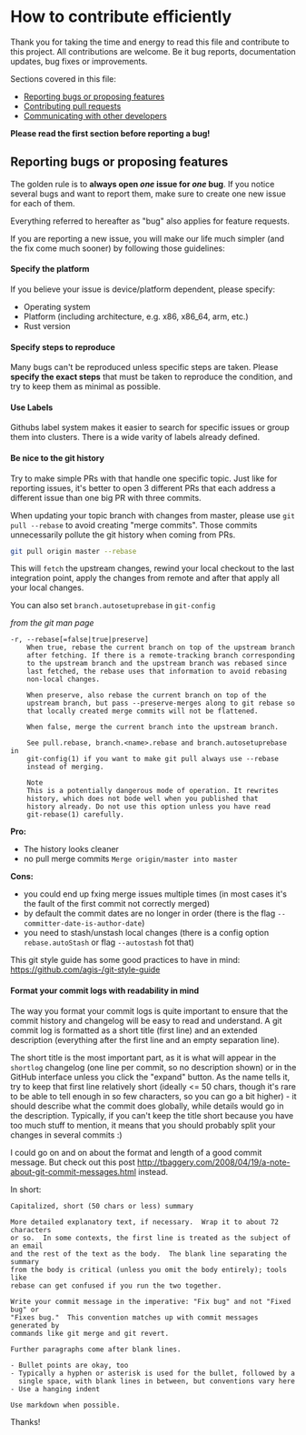 # How to contribute efficiently

Thank you for taking the time and energy to read this file and contribute to this project. All contributions are welcome. Be it bug reports, documentation updates, bug fixes or improvements.

Sections covered in this file:

* [Reporting bugs or proposing features](#reporting-bugs-or-proposing-features)
* [Contributing pull requests](#contributing-pull-requests)
* [Communicating with other developers](#communicating-with--other-developers)

**Please read the first section before reporting a bug!**

## Reporting bugs or proposing features

The golden rule is to **always open *one* issue for *one* bug**. If you notice several bugs and want to report them, make sure to create one new issue for each of them.

Everything referred to hereafter as "bug" also applies for feature requests.

If you are reporting a new issue, you will make our life much simpler (and the fix come much sooner) by following those guidelines:

#### Specify the platform

If you believe your issue is device/platform dependent, please specify:

* Operating system
* Platform (including architecture, e.g. x86, x86_64, arm, etc.)
* Rust version

#### Specify steps to reproduce

Many bugs can't be reproduced unless specific steps are taken. Please **specify the exact steps** that must be taken to reproduce the condition, and try to keep them as minimal as possible.

#### Use Labels

Githubs label system makes it easier to search for specific issues or group them into clusters. There is a wide varity of labels already defined.

#### Be nice to the git history

Try to make simple PRs with that handle one specific topic. Just like for reporting issues, it's better to open 3 different PRs that each address a different issue than one big PR with three commits.

When updating your topic branch with changes from master, please use `git pull --rebase` to avoid creating "merge commits". Those commits unnecessarily pollute the git history when coming from PRs.

```bash
git pull origin master --rebase
```

This will `fetch` the upstream changes, rewind your local checkout to the last integration point, apply the changes from remote and after that apply all your local changes.

You can also set `branch.autosetuprebase` in `git-config`

_from the git man page_
```man
-r, --rebase[=false|true|preserve]
    When true, rebase the current branch on top of the upstream branch
    after fetching. If there is a remote-tracking branch corresponding
    to the upstream branch and the upstream branch was rebased since
    last fetched, the rebase uses that information to avoid rebasing
    non-local changes.

    When preserve, also rebase the current branch on top of the
    upstream branch, but pass --preserve-merges along to git rebase so
    that locally created merge commits will not be flattened.

    When false, merge the current branch into the upstream branch.

    See pull.rebase, branch.<name>.rebase and branch.autosetuprebase in
    git-config(1) if you want to make git pull always use --rebase
    instead of merging.

    Note
    This is a potentially dangerous mode of operation. It rewrites
    history, which does not bode well when you published that
    history already. Do not use this option unless you have read
    git-rebase(1) carefully.
```

**Pro:**
- The history looks cleaner
- no pull merge commits `Merge origin/master into master`

**Cons:**
- you could end up fxing merge issues multiple times (in most cases it's the fault of the first commit not correctly merged)
- by default the commit dates are no longer in order (there is the flag `--committer-date-is-author-date`)
- you need to stash/unstash local changes (there is a config option `rebase.autoStash` or flag `--autostash` fot that)

This git style guide has some good practices to have in mind: <https://github.com/agis-/git-style-guide>

#### Format your commit logs with readability in mind

The way you format your commit logs is quite important to ensure that the commit history and changelog will be easy to read and understand. A git commit log is formatted as a short title (first line) and an extended description (everything after the first line and an empty separation line).

The short title is the most important part, as it is what will appear in the `shortlog` changelog (one line per commit, so no description shown) or in the GitHub interface unless you click the "expand" button. As the name tells it, try to keep that first line relatively short (ideally <= 50 chars, though it's rare to be able to tell enough in so few characters, so you can go a bit higher) - it should describe what the commit does globally, while details would go in the description. Typically, if you can't keep the title short because you have too much stuff to mention, it means that you should probably split your changes in several commits :)

I could go on and on about the format and length of a good commit message. But check out this post <http://tbaggery.com/2008/04/19/a-note-about-git-commit-messages.html> instead.

In short:

```plain
Capitalized, short (50 chars or less) summary

More detailed explanatory text, if necessary.  Wrap it to about 72 characters
or so.  In some contexts, the first line is treated as the subject of an email
and the rest of the text as the body.  The blank line separating the summary
from the body is critical (unless you omit the body entirely); tools like
rebase can get confused if you run the two together.

Write your commit message in the imperative: "Fix bug" and not "Fixed bug" or
"Fixes bug."  This convention matches up with commit messages generated by
commands like git merge and git revert.

Further paragraphs come after blank lines.

- Bullet points are okay, too
- Typically a hyphen or asterisk is used for the bullet, followed by a
  single space, with blank lines in between, but conventions vary here
- Use a hanging indent

Use markdown when possible.
```

Thanks!
